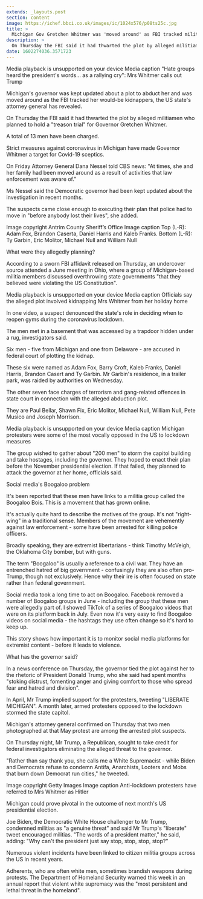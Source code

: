 ```yaml
--- 
extends: _layouts.post 
section: content 
image: https://ichef.bbci.co.uk/images/ic/1024x576/p08ts25c.jpg 
title: > 
  Michigan Gov Gretchen Whitmer was 'moved around' as FBI tracked militia 'plot' 
description: > 
  On Thursday the FBI said it had thwarted the plot by alleged militiamen who planned to hold a "treason trial" for Governor Gretchen Whitmer.Strict measures against coronavirus in Michigan have made Governor Whitmer a target for Covid-19 sceptics.Social media's Boogaloo problemIt's been reported that these men have links to a militia group called the Boogaloo Bois.Michigan's attorney general confirmed on Thursday that two men photographed at that May protest are among the arrested plot suspects.Adherents, who are often white men, sometimes brandish weapons during protests. 
date: 1602274036.3571723 
--- 
```

Media playback is unsupported on your device Media caption "Hate groups heard the president's words... as a rallying cry": Mrs Whitmer calls out Trump

Michigan's governor was kept updated about a plot to abduct her and was moved around as the FBI tracked her would-be kidnappers, the US state's attorney general has revealed.

On Thursday the FBI said it had thwarted the plot by alleged militiamen who planned to hold a "treason trial" for Governor Gretchen Whitmer.

A total of 13 men have been charged.

Strict measures against coronavirus in Michigan have made Governor Whitmer a target for Covid-19 sceptics.

On Friday Attorney General Dana Nessel told CBS news: "At times, she and her family had been moved around as a result of activities that law enforcement was aware of."

Ms Nessel said the Democratic governor had been kept updated about the investigation in recent months.

The suspects came close enough to executing their plan that police had to move in "before anybody lost their lives", she added.

Image copyright Antrim County Sheriff’s Office Image caption Top (L-R): Adam Fox, Brandon Caserta, Daniel Harris and Kaleb Franks. Bottom (L-R): Ty Garbin, Eric Molitor, Michael Null and William Null

What were they allegedly planning?

According to a sworn FBI affidavit released on Thursday, an undercover source attended a June meeting in Ohio, where a group of Michigan-based militia members discussed overthrowing state governments "that they believed were violating the US Constitution".

Media playback is unsupported on your device Media caption Officials say the alleged plot involved kidnapping Mrs Whitmer from her holiday home

In one video, a suspect denounced the state's role in deciding when to reopen gyms during the coronavirus lockdown.

The men met in a basement that was accessed by a trapdoor hidden under a rug, investigators said.

Six men - five from Michigan and one from Delaware - are accused in federal court of plotting the kidnap.

These six were named as Adam Fox, Barry Croft, Kaleb Franks, Daniel Harris, Brandon Casert and Ty Garbin. Mr Garbin's residence, in a trailer park, was raided by authorities on Wednesday.

The other seven face charges of terrorism and gang-related offences in state court in connection with the alleged abduction plot.

They are Paul Bellar, Shawn Fix, Eric Molitor, Michael Null, William Null, Pete Musico and Joseph Morrison.

Media playback is unsupported on your device Media caption Michigan protesters were some of the most vocally opposed in the US to lockdown measures

The group wished to gather about "200 men" to storm the capitol building and take hostages, including the governor. They hoped to enact their plan before the November presidential election. If that failed, they planned to attack the governor at her home, officials said.

Social media's Boogaloo problem

It's been reported that these men have links to a militia group called the Boogaloo Bois. This is a movement that has grown online.

It's actually quite hard to describe the motives of the group. It's not "right-wing" in a traditional sense. Members of the movement are vehemently against law enforcement - some have been arrested for killing police officers.

Broadly speaking, they are extremist libertarians - think Timothy McVeigh, the Oklahoma City bomber, but with guns.

The term "Boogaloo" is usually a reference to a civil war. They have an entrenched hatred of big government - confusingly they are also often pro-Trump, though not exclusively. Hence why their ire is often focused on state rather than federal government.

Social media took a long time to act on Boogaloo. Facebook removed a number of Boogaloo groups in June - including the group that these men were allegedly part of. I showed TikTok of a series of Boogaloo videos that were on its platform back in July. Even now it's very easy to find Boogaloo videos on social media - the hashtags they use often change so it's hard to keep up.

This story shows how important it is to monitor social media platforms for extremist content - before it leads to violence.

What has the governor said?

In a news conference on Thursday, the governor tied the plot against her to the rhetoric of President Donald Trump, who she said had spent months "stoking distrust, fomenting anger and giving comfort to those who spread fear and hatred and division".

In April, Mr Trump implied support for the protesters, tweeting "LIBERATE MICHIGAN". A month later, armed protesters opposed to the lockdown stormed the state capitol.

Michigan's attorney general confirmed on Thursday that two men photographed at that May protest are among the arrested plot suspects.

On Thursday night, Mr Trump, a Republican, sought to take credit for federal investigators eliminating the alleged threat to the governor.

"Rather than say thank you, she calls me a White Supremacist - while Biden and Democrats refuse to condemn Antifa, Anarchists, Looters and Mobs that burn down Democrat run cities," he tweeted.

Image copyright Getty Images Image caption Anti-lockdown protesters have referred to Mrs Whitmer as Hitler

Michigan could prove pivotal in the outcome of next month's US presidential election.

Joe Biden, the Democratic White House challenger to Mr Trump, condemned militias as "a genuine threat" and said Mr Trump's "liberate" tweet encouraged militias. "The words of a president matter," he said, adding: "Why can't the president just say stop, stop, stop, stop?"

Numerous violent incidents have been linked to citizen militia groups across the US in recent years.

Adherents, who are often white men, sometimes brandish weapons during protests. The Department of Homeland Security warned this week in an annual report that violent white supremacy was the "most persistent and lethal threat in the homeland".